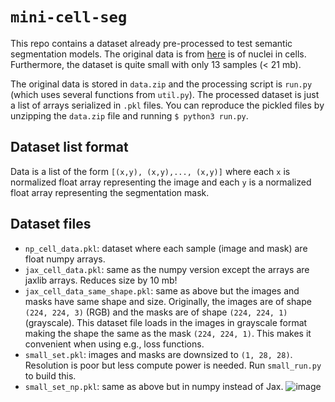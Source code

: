 # `mini-cell-seg`

This repo contains a dataset already pre-processed to test semantic segmentation models. The original data is from [here](https://www.kaggle.com/c/data-science-bowl-2018) is of nuclei in cells. Furthermore, the dataset is quite small with only 13 samples (< 21 mb). 

The original data is stored in `data.zip` and the processing script is `run.py` (which uses several functions from `util.py`). The processed dataset is just a list of arrays serialized in `.pkl` files. You can reproduce the pickled files by unzipping the `data.zip` file and running `$ python3 run.py`. 

## Dataset list format 

Data is a list of the form `[(x,y), (x,y),..., (x,y)]` where each `x` is normalized float array representing the image and each `y` is a normalized float array representing the segmentation mask. 


## Dataset files

- `np_cell_data.pkl`: dataset where each sample (image and mask) are float numpy arrays. 
- `jax_cell_data.pkl`: same as the numpy version except the arrays are jaxlib arrays. Reduces size by 10 mb!
- `jax_cell_data_same_shape.pkl`: same as above but the images and masks have same shape and size. Originally, the images are of shape `(224, 224, 3)` (RGB) and the masks are of shape `(224, 224, 1)` (grayscale). This dataset file loads in the images in grayscale format making the shape the same as the mask `(224, 224, 1)`. This makes it convenient when using e.g., loss functions. 
- `small_set.pkl`: images and masks are downsized to `(1, 28, 28)`. Resolution is poor but less compute power is needed. Run `small_run.py` to build this. 
- `small_set_np.pkl`: same as above but in numpy instead of Jax. 
![image](https://user-images.githubusercontent.com/57341225/176973764-eca2160f-3d43-43bb-b2f2-c71624463aff.png)
